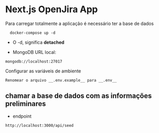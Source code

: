 # Next.js OpenJira App

Para carregar totalmente a aplicação é necessário ter a base de dados

```
  docker-compose up -d
```

- O -d, significa **detached**

- MongoDB URL local:

```
mongodb://localhost:27017
```

Configurar as variáveis de ambiente

```
Renomear o arquivo __.env.example__ para __.env__

```

## chamar a base de dados com as informações preliminares

- endpoint

```
http://localhost:3000/api/seed

```
